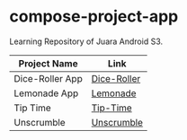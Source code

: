 # compose-project-app
Learning Repository of Juara Android S3.

| Project Name | Link |
| --- | --- |
| Dice-Roller App | [Dice-Roller](https://github.com/Hafizcode02/compose-project-app/tree/dice-roller) |
| Lemonade App | [Lemonade](https://github.com/Hafizcode02/compose-project-app/tree/lemonade) |
| Tip Time | [Tip-Time](https://github.com/Hafizcode02/compose-project-app/tree/tip-time) |
| Unscrumble | [Unscrumble](https://github.com/Hafizcode02/compose-project-app/tree/unscramble) |
